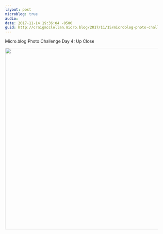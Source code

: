 ```yaml
---
layout: post
microblog: true
audio: 
date: 2017-11-14 19:36:04 -0500
guid: http://craigmcclellan.micro.blog/2017/11/15/microblog-photo-challenge.html
---
```

Micro.blog Photo Challenge Day 4: Up Close

<img src="http://craigmcclellan.com/uploads/2017/9939727657.jpg" width="600" height="600" />
